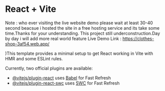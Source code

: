 

# React + Vite
Note : who ever visiting the live website demo please wait at least 30-40 second beacsue i hosted the site in a free hosting service and its take some time.Thanks for your understanding.
This project still underconstruction.Day by day  i will add more real world feature
Live Demo Link : https://clothes-shop-3af54.web.app/

)This template provides a minimal setup to get React working in Vite with HMR and some ESLint rules.

Currently, two official plugins are available:

- [@vitejs/plugin-react](https://github.com/vitejs/vite-plugin-react/blob/main/packages/plugin-react/README.md) uses [Babel](https://babeljs.io/) for Fast Refresh
- [@vitejs/plugin-react-swc](https://github.com/vitejs/vite-plugin-react-swc) uses [SWC](https://swc.rs/) for Fast Refresh
